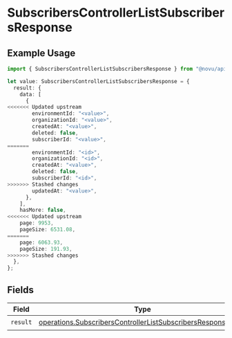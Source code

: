# SubscribersControllerListSubscribersResponse

## Example Usage

```typescript
import { SubscribersControllerListSubscribersResponse } from "@novu/api/models/operations";

let value: SubscribersControllerListSubscribersResponse = {
  result: {
    data: [
      {
<<<<<<< Updated upstream
        environmentId: "<value>",
        organizationId: "<value>",
        createdAt: "<value>",
        deleted: false,
        subscriberId: "<value>",
=======
        environmentId: "<id>",
        organizationId: "<id>",
        createdAt: "<value>",
        deleted: false,
        subscriberId: "<id>",
>>>>>>> Stashed changes
        updatedAt: "<value>",
      },
    ],
    hasMore: false,
<<<<<<< Updated upstream
    page: 9953,
    pageSize: 6531.08,
=======
    page: 6063.93,
    pageSize: 191.93,
>>>>>>> Stashed changes
  },
};
```

## Fields

| Field                                                                                                                                      | Type                                                                                                                                       | Required                                                                                                                                   | Description                                                                                                                                |
| ------------------------------------------------------------------------------------------------------------------------------------------ | ------------------------------------------------------------------------------------------------------------------------------------------ | ------------------------------------------------------------------------------------------------------------------------------------------ | ------------------------------------------------------------------------------------------------------------------------------------------ |
| `result`                                                                                                                                   | [operations.SubscribersControllerListSubscribersResponseBody](../../models/operations/subscriberscontrollerlistsubscribersresponsebody.md) | :heavy_check_mark:                                                                                                                         | N/A                                                                                                                                        |